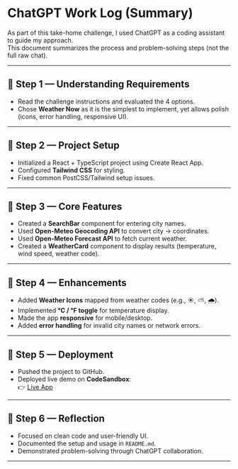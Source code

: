 # ChatGPT Work Log (Summary)

As part of this take-home challenge, I used ChatGPT as a coding assistant to guide my approach.  
This document summarizes the process and problem-solving steps (not the full raw chat).

---

## 🔹 Step 1 — Understanding Requirements
- Read the challenge instructions and evaluated the 4 options.
- Chose **Weather Now** as it is the simplest to implement, yet allows polish (icons, error handling, responsive UI).

---

## 🔹 Step 2 — Project Setup
- Initialized a React + TypeScript project using Create React App.
- Configured **Tailwind CSS** for styling.
- Fixed common PostCSS/Tailwind setup issues.

---

## 🔹 Step 3 — Core Features
- Created a **SearchBar** component for entering city names.
- Used **Open-Meteo Geocoding API** to convert city → coordinates.
- Used **Open-Meteo Forecast API** to fetch current weather.
- Created a **WeatherCard** component to display results (temperature, wind speed, weather code).

---

## 🔹 Step 4 — Enhancements
- Added **Weather Icons** mapped from weather codes (e.g., ☀️, ⛅, 🌧).
- Implemented **°C / °F toggle** for temperature display.
- Made the app **responsive** for mobile/desktop.
- Added **error handling** for invalid city names or network errors.

---

## 🔹 Step 5 — Deployment
- Pushed the project to GitHub.
- Deployed live demo on **CodeSandbox**:  
  👉 [Live App](https://sgj654-3000.csb.app/)

---

## 🔹 Step 6 — Reflection
- Focused on clean code and user-friendly UI.
- Documented the setup and usage in `README.md`.
- Demonstrated problem-solving through ChatGPT collaboration.

---


